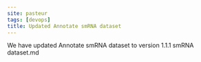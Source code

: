 ```yaml
---
site: pasteur
tags: [devops]
title: Updated Annotate smRNA dataset
---
```


We have updated Annotate smRNA dataset to  version 1.1.1 smRNA dataset.md
